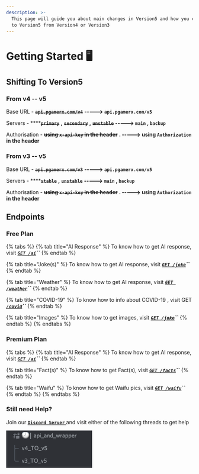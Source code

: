 ```yaml
---
description: >-
  This page will guide you about main changes in Version5 and how you can shift
  to Version5 from Version4 or Version3
---
```


# Getting Started 🖥

## Shifting To Version5 

### From v4 -- v5

Base URL - ~~**`api.pgamerx.com/v4`**~~  **-----&gt; `api.pgamerx.com/v5`**

Servers - ****~~**`primary`**~~ **,** ~~**`secondary`**~~ **,** ~~**`unstable`**~~  **-----&gt;  `main` , `backup`**

Authorisation - ~~**using `x-api-key` in the header**~~ **. -----&gt; using `Authorization` in the header**

### From **v3 -- v5**

Base URL - ~~**`api.pgamerx.com/v3`**~~  **-----&gt; `api.pgamerx.com/v5`**

Servers - ****~~**`stable`**~~ **,** ~~**`unstable`**~~  **-----&gt;  `main` , `backup`**

Authorisation - ~~**using `x-api-key` in the header**~~ **. -----&gt; using `Authorization` in the header**

## **Endpoints**

### Free Plan

{% tabs %}
{% tab title="AI Response" %}
To know how to get AI response, visit [_**`GET /ai`**_](../endpoints/ai/)_**\`\`**_
{% endtab %}

{% tab title="Joke\(s\)" %}
To know how to get AI response, visit [_**`GET /joke`**_](../endpoints/joke/)_**\`\`**_
{% endtab %}

{% tab title="Weather" %}
To know how to get AI response, visit [_**`GET /weather`**_](../endpoints/weather.md)_**\`\`**_
{% endtab %}

{% tab title="COVID-19" %}
To know how to info about COVID-19 , visit GET [_**`/covid`**_](../endpoints/get-image.md)_**\`\`**_
{% endtab %}

{% tab title="Images" %}
To know how to get images, visit [_**`GET /joke`**_](../endpoints/get-image-1.md)_**\`\`**_
{% endtab %}
{% endtabs %}

### Premium Plan

{% tabs %}
{% tab title="AI Response" %}
To know how to get AI response, visit [_**`GET /ai`**_](../premium/ai.md)_**\`\`**_
{% endtab %}

{% tab title="Fact\(s\)" %}
To know how to get Fact\(s\), visit [_**`GET /facts`**_](../premium/facts.md)_**\`\`**_
{% endtab %}

{% tab title="Waifu" %}
To know how to get Waifu pics, visit [_**`GET /waifu`**_](../premium/waifu.md)_**\`\`**_
{% endtab %}
{% endtabs %}

### Still need Help?

Join our [**`Discord Server`** ](https://u.pgamerx.com/discord)and visit either of the following threads to get help

![First thread is for help in shifting to v5 from v4, while the second one is for help in shifting to v5 from v3](../.gitbook/assets/screenshot-2021-08-18-at-10.21.39-am.png)





